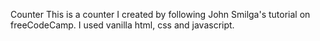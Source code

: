 Counter
This is a counter I created by following John Smilga's tutorial on freeCodeCamp.
I used vanilla html, css and javascript.
